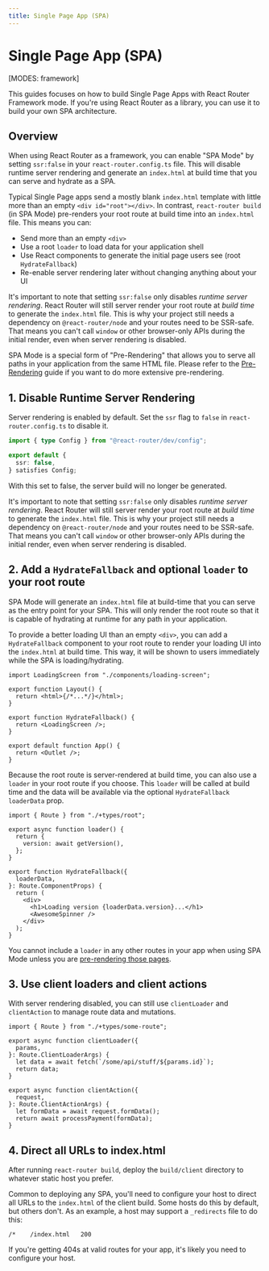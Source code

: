 ```yaml
---
title: Single Page App (SPA)
---
```


# Single Page App (SPA)

[MODES: framework]

This guides focuses on how to build Single Page Apps with React Router Framework mode. If you're using React Router as a library, you can use it to build your own SPA architecture.

## Overview

When using React Router as a framework, you can enable "SPA Mode" by setting `ssr:false` in your `react-router.config.ts` file. This will disable runtime server rendering and generate an `index.html` at build time that you can serve and hydrate as a SPA.

Typical Single Page apps send a mostly blank `index.html` template with little more than an empty `<div id="root"></div>`. In contrast, `react-router build` (in SPA Mode) pre-renders your root route at build time into an `index.html` file. This means you can:

- Send more than an empty `<div>`
- Use a root `loader` to load data for your application shell
- Use React components to generate the initial page users see (root `HydrateFallback`)
- Re-enable server rendering later without changing anything about your UI

It's important to note that setting `ssr:false` only disables _runtime server rendering_. React Router will still server render your root route at _build time_ to generate the `index.html` file. This is why your project still needs a dependency on `@react-router/node` and your routes need to be SSR-safe. That means you can't call `window` or other browser-only APIs during the initial render, even when server rendering is disabled.

<docs-info>SPA Mode is a special form of "Pre-Rendering" that allows you to serve all paths in your application from the same HTML file. Please refer to the [Pre-Rendering](./pre-rendering) guide if you want to do more extensive pre-rendering.</docs-info>

## 1. Disable Runtime Server Rendering

Server rendering is enabled by default. Set the `ssr` flag to `false` in `react-router.config.ts` to disable it.

```ts filename=react-router.config.ts lines=[4]
import { type Config } from "@react-router/dev/config";

export default {
  ssr: false,
} satisfies Config;
```

With this set to false, the server build will no longer be generated.

<docs-info>It's important to note that setting `ssr:false` only disables _runtime server rendering_. React Router will still server render your root route at _build time_ to generate the `index.html` file. This is why your project still needs a dependency on `@react-router/node` and your routes need to be SSR-safe. That means you can't call `window` or other browser-only APIs during the initial render, even when server rendering is disabled.</docs-info>

## 2. Add a `HydrateFallback` and optional `loader` to your root route

SPA Mode will generate an `index.html` file at build-time that you can serve as the entry point for your SPA. This will only render the root route so that it is capable of hydrating at runtime for any path in your application.

To provide a better loading UI than an empty `<div>`, you can add a `HydrateFallback` component to your root route to render your loading UI into the `index.html` at build time. This way, it will be shown to users immediately while the SPA is loading/hydrating.

```tsx filename=root.tsx lines=[7-9]
import LoadingScreen from "./components/loading-screen";

export function Layout() {
  return <html>{/*...*/}</html>;
}

export function HydrateFallback() {
  return <LoadingScreen />;
}

export default function App() {
  return <Outlet />;
}
```

Because the root route is server-rendered at build time, you can also use a `loader` in your root route if you choose. This `loader` will be called at build time and the data will be available via the optional `HydrateFallback` `loaderData` prop.

```tsx filename=root.tsx lines=[5,10,14]
import { Route } from "./+types/root";

export async function loader() {
  return {
    version: await getVersion(),
  };
}

export function HydrateFallback({
  loaderData,
}: Route.ComponentProps) {
  return (
    <div>
      <h1>Loading version {loaderData.version}...</h1>
      <AwesomeSpinner />
    </div>
  );
}
```

You cannot include a `loader` in any other routes in your app when using SPA Mode unless you are [pre-rendering those pages](./pre-rendering).

## 3. Use client loaders and client actions

With server rendering disabled, you can still use `clientLoader` and `clientAction` to manage route data and mutations.

```tsx filename=some-route.tsx
import { Route } from "./+types/some-route";

export async function clientLoader({
  params,
}: Route.ClientLoaderArgs) {
  let data = await fetch(`/some/api/stuff/${params.id}`);
  return data;
}

export async function clientAction({
  request,
}: Route.ClientActionArgs) {
  let formData = await request.formData();
  return await processPayment(formData);
}
```

## 4. Direct all URLs to index.html

After running `react-router build`, deploy the `build/client` directory to whatever static host you prefer.

Common to deploying any SPA, you'll need to configure your host to direct all URLs to the `index.html` of the client build. Some hosts do this by default, but others don't. As an example, a host may support a `_redirects` file to do this:

```
/*    /index.html   200
```

If you're getting 404s at valid routes for your app, it's likely you need to configure your host.
